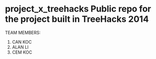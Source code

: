 # project_x_treehacks Public repo for the project built in TreeHacks 2014


TEAM MEMBERS:
1) CAN KOC
2) ALAN LI
3) CEM KOC
